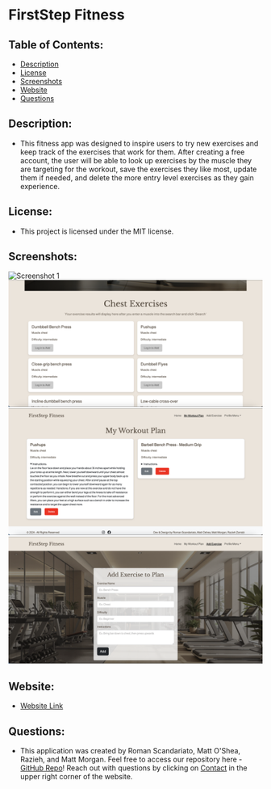 # FirstStep Fitness

## Table of Contents:
- [Description](#description)
- [License](#license)
- [Screenshots](#screenshots)
- [Website](#website)
- [Questions](#questions)


## Description:
- This fitness app was designed to inspire users to try new exercises and keep track of the exercises that work for them. After creating a free account, the user will be able to look up exercises by the muscle they are targeting for the workout, save the exercises they like most, update them if needed, and delete the more entry level exercises as they gain experience.

  
## License:
- This project is licensed under the MIT license.


## Screenshots:
![Screenshot 1](/client/public/images/LandingPage.png)
![Screenshot 2](/client/public/images/ExerciseSearch.png)
![Screenshot 3](/client/public/images/UserDashboard.png)
![Screenshot 4](/client/public/images/AddAnExercise.png)


## Website:
- [Website Link](https://firststep-fitness.onrender.com/)


## Questions:
- This application was created by Roman Scandariato, Matt O'Shea, Razieh, and Matt Morgan. Feel free to access our repository here - [GitHub Repo](https://github.com/RomanScandariato/FirstStep_Fitness)! Reach out with questions by clicking on [Contact](https://firststep-fitness.onrender.com/contact) in the upper right corner of the website.